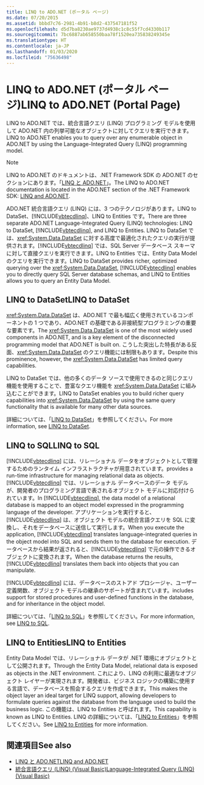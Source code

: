 ```yaml
---
title: LINQ to ADO.NET (ポータル ページ)
ms.date: 07/20/2015
ms.assetid: bbbd7c76-2981-4b91-b8d2-437547181f52
ms.openlocfilehash: d5d7ba8230ae9737d4938c1c8c55f7cd4330b117
ms.sourcegitcommit: 7bc6887ab658550baa78f1520ea735838249345e
ms.translationtype: HT
ms.contentlocale: ja-JP
ms.lasthandoff: 01/03/2020
ms.locfileid: "75636498"
---
```

# <a name="linq-to-adonet-portal-page"></a><span data-ttu-id="e9cba-102">LINQ to ADO.NET (ポータル ページ)</span><span class="sxs-lookup"><span data-stu-id="e9cba-102">LINQ to ADO.NET (Portal Page)</span></span>
<span data-ttu-id="e9cba-103">LINQ to ADO.NET では、統合言語クエリ (LINQ) プログラミング モデルを使用して ADO.NET 内の列挙可能なオブジェクトに対してクエリを実行できます。</span><span class="sxs-lookup"><span data-stu-id="e9cba-103">LINQ to ADO.NET enables you to query over any enumerable object in ADO.NET by using the Language-Integrated Query (LINQ) programming model.</span></span>  
  
> [!NOTE]
> <span data-ttu-id="e9cba-104">LINQ to ADO.NET のドキュメントは、.NET Framework SDK の ADO.NET のセクションにあります。「[LINQ と ADO.NET](../../../../framework/data/adonet/linq-and-ado-net.md)」。</span><span class="sxs-lookup"><span data-stu-id="e9cba-104">The LINQ to ADO.NET documentation is located in the ADO.NET section of the .NET Framework SDK: [LINQ and ADO.NET](../../../../framework/data/adonet/linq-and-ado-net.md).</span></span>
  
 <span data-ttu-id="e9cba-105">ADO.NET 統合言語クエリ (LINQ) には、3 つのテクノロジがあります。LINQ to DataSet、[!INCLUDE[vbtecdlinq](~/includes/vbtecdlinq-md.md)]、LINQ to Entities です。</span><span class="sxs-lookup"><span data-stu-id="e9cba-105">There are three separate ADO.NET Language-Integrated Query (LINQ) technologies: LINQ to DataSet, [!INCLUDE[vbtecdlinq](~/includes/vbtecdlinq-md.md)], and LINQ to Entities.</span></span> <span data-ttu-id="e9cba-106">LINQ to DataSet では、<xref:System.Data.DataSet> に対する高度で最適化されたクエリの実行が提供されます。[!INCLUDE[vbtecdlinq](~/includes/vbtecdlinq-md.md)] では、SQL Server データベース スキーマに対して直接クエリを実行できます。LINQ to Entities では、Entity Data Model のクエリを実行できます。</span><span class="sxs-lookup"><span data-stu-id="e9cba-106">LINQ to DataSet provides richer, optimized querying over the <xref:System.Data.DataSet>, [!INCLUDE[vbtecdlinq](~/includes/vbtecdlinq-md.md)] enables you to directly query SQL Server database schemas, and LINQ to Entities allows you to query an Entity Data Model.</span></span>  
  
## <a name="linq-to-dataset"></a><span data-ttu-id="e9cba-107">LINQ to DataSet</span><span class="sxs-lookup"><span data-stu-id="e9cba-107">LINQ to DataSet</span></span>  
 <span data-ttu-id="e9cba-108"><xref:System.Data.DataSet> は、ADO.NET で最も幅広く使用されているコンポーネントの 1 つであり、ADO.NET の基礎である非接続型プログラミングの重要な要素です。</span><span class="sxs-lookup"><span data-stu-id="e9cba-108">The <xref:System.Data.DataSet> is one of the most widely used components in ADO.NET, and is a key element of the disconnected programming model that ADO.NET is built on.</span></span> <span data-ttu-id="e9cba-109">こうした突出した特長がある反面、<xref:System.Data.DataSet> のクエリ機能には制限もあります。</span><span class="sxs-lookup"><span data-stu-id="e9cba-109">Despite this prominence, however, the <xref:System.Data.DataSet> has limited query capabilities.</span></span>  
  
 <span data-ttu-id="e9cba-110">LINQ to DataSet では、他の多くのデータ ソースで使用できるのと同じクエリ機能を使用することで、豊富なクエリ機能を <xref:System.Data.DataSet> に組み込むことができます。</span><span class="sxs-lookup"><span data-stu-id="e9cba-110">LINQ to DataSet enables you to build richer query capabilities into <xref:System.Data.DataSet> by using the same query functionality that is available for many other data sources.</span></span>  
  
 <span data-ttu-id="e9cba-111">詳細については、「[LINQ to DataSet](../../../../framework/data/adonet/linq-to-dataset.md)」を参照してください。</span><span class="sxs-lookup"><span data-stu-id="e9cba-111">For more information, see [LINQ to DataSet](../../../../framework/data/adonet/linq-to-dataset.md).</span></span>  
  
## <a name="linq-to-sql"></a><span data-ttu-id="e9cba-112">LINQ to SQL</span><span class="sxs-lookup"><span data-stu-id="e9cba-112">LINQ to SQL</span></span>  
 [!INCLUDE[vbtecdlinq](~/includes/vbtecdlinq-md.md)] <span data-ttu-id="e9cba-113">には、リレーショナル データをオブジェクトとして管理するためのランタイム インフラストラクチャが用意されています。</span><span class="sxs-lookup"><span data-stu-id="e9cba-113">provides a run-time infrastructure for managing relational data as objects.</span></span> <span data-ttu-id="e9cba-114">[!INCLUDE[vbtecdlinq](~/includes/vbtecdlinq-md.md)] では、リレーショナル データベースのデータ モデルが、開発者のプログラミング言語で表されるオブジェクト モデルに対応付けられています。</span><span class="sxs-lookup"><span data-stu-id="e9cba-114">In [!INCLUDE[vbtecdlinq](~/includes/vbtecdlinq-md.md)], the data model of a relational database is mapped to an object model expressed in the programming language of the developer.</span></span> <span data-ttu-id="e9cba-115">アプリケーションを実行すると、[!INCLUDE[vbtecdlinq](~/includes/vbtecdlinq-md.md)] は、オブジェクト モデルの統合言語クエリを SQL に変換し、それをデータベースに送信して実行します。</span><span class="sxs-lookup"><span data-stu-id="e9cba-115">When you execute the application, [!INCLUDE[vbtecdlinq](~/includes/vbtecdlinq-md.md)] translates language-integrated queries in the object model into SQL and sends them to the database for execution.</span></span> <span data-ttu-id="e9cba-116">データベースから結果が返されると、[!INCLUDE[vbtecdlinq](~/includes/vbtecdlinq-md.md)] で元の操作できるオブジェクトに変換されます。</span><span class="sxs-lookup"><span data-stu-id="e9cba-116">When the database returns the results, [!INCLUDE[vbtecdlinq](~/includes/vbtecdlinq-md.md)] translates them back into objects that you can manipulate.</span></span>  
  
 [!INCLUDE[vbtecdlinq](~/includes/vbtecdlinq-md.md)] <span data-ttu-id="e9cba-117">には、データベースのストアド プロシージャ、ユーザー定義関数、オブジェクト モデルの継承のサポートが含まれています。</span><span class="sxs-lookup"><span data-stu-id="e9cba-117">includes support for stored procedures and user-defined functions in the database, and for inheritance in the object model.</span></span>  
  
 <span data-ttu-id="e9cba-118">詳細については、「[LINQ to SQL](../../../../framework/data/adonet/sql/linq/index.md)」を参照してください。</span><span class="sxs-lookup"><span data-stu-id="e9cba-118">For more information, see [LINQ to SQL](../../../../framework/data/adonet/sql/linq/index.md).</span></span>  
  
## <a name="linq-to-entities"></a><span data-ttu-id="e9cba-119">LINQ to Entities</span><span class="sxs-lookup"><span data-stu-id="e9cba-119">LINQ to Entities</span></span>  
 <span data-ttu-id="e9cba-120">Entity Data Model では、リレーショナル データが .NET 環境にオブジェクトとして公開されます。</span><span class="sxs-lookup"><span data-stu-id="e9cba-120">Through the Entity Data Model, relational data is exposed as objects in the .NET environment.</span></span> <span data-ttu-id="e9cba-121">これにより、LINQ の利用に最適なオブジェクト レイヤーが実現されます。開発者は、ビジネス ロジックの構築に使用する言語で、データベースを照会するクエリを作成できます。</span><span class="sxs-lookup"><span data-stu-id="e9cba-121">This makes the object layer an ideal target for LINQ support, allowing developers to formulate queries against the database from the language used to build the business logic.</span></span> <span data-ttu-id="e9cba-122">この機能は、LINQ to Entities と呼ばれます。</span><span class="sxs-lookup"><span data-stu-id="e9cba-122">This capability is known as LINQ to Entities.</span></span> <span data-ttu-id="e9cba-123">LINQ の詳細については、「[LINQ to Entities](../../../../framework/data/adonet/ef/language-reference/linq-to-entities.md)」を参照してください。</span><span class="sxs-lookup"><span data-stu-id="e9cba-123">See [LINQ to Entities](../../../../framework/data/adonet/ef/language-reference/linq-to-entities.md) for more information.</span></span>  
  
## <a name="see-also"></a><span data-ttu-id="e9cba-124">関連項目</span><span class="sxs-lookup"><span data-stu-id="e9cba-124">See also</span></span>

- [<span data-ttu-id="e9cba-125">LINQ と ADO.NET</span><span class="sxs-lookup"><span data-stu-id="e9cba-125">LINQ and ADO.NET</span></span>](../../../../framework/data/adonet/linq-and-ado-net.md)
- [<span data-ttu-id="e9cba-126">統合言語クエリ (LINQ) (Visual Basic)</span><span class="sxs-lookup"><span data-stu-id="e9cba-126">Language-Integrated Query (LINQ) (Visual Basic)</span></span>](../../../../visual-basic/programming-guide/concepts/linq/index.md)

